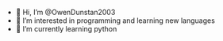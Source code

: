 - 👋 Hi, I’m @OwenDunstan2003
- 👀 I’m interested in programming and learning new languages
- 🌱 I’m currently learning python
